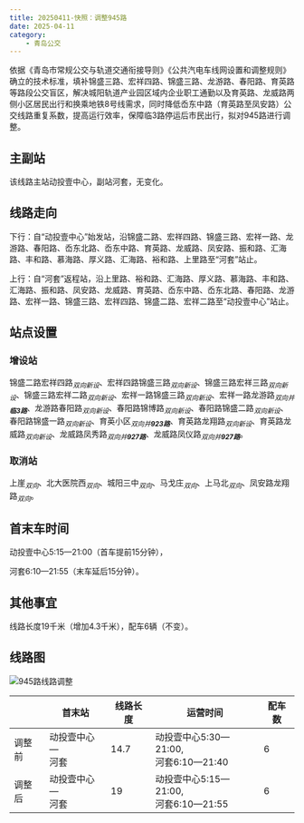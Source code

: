 ```yaml
---
title: 20250411-快照：调整945路
date: 2025-04-11
category:
    - 青岛公交
---
```


依据《青岛市常规公交与轨道交通衔接导则》《公共汽电车线网设置和调整规则》确立的技术标准，填补锦盛三路、宏祥四路、锦盛三路、龙游路、春阳路、育英路等路段公交盲区，解决城阳轨道产业园区域内企业职工通勤以及育英路、龙威路两侧小区居民出行和换乘地铁8号线需求，同时降低岙东中路（育英路至凤安路）公交线路重复系数，提高运行效率，保障临3路停运后市民出行，拟对945路进行调整。

<!-- more -->

## 主副站

该线路主站动投壹中心，副站河套，无变化。

## 线路走向

下行：自“动投壹中心”始发站，沿锦盛二路、宏祥四路、锦盛三路、宏祥一路、龙游路、春阳路、岙东北路、岙东中路、育英路、龙威路、凤安路、振和路、汇海路、丰和路、慕海路、厚义路、汇海路、裕和路、上里路至“河套”站止。

上行：自“河套”返程站，沿上里路、裕和路、汇海路、厚义路、慕海路、丰和路、汇海路、振和路、凤安路、龙威路、育英路、岙东中路、岙东北路、春阳路、龙游路、宏祥一路、锦盛三路、宏祥四路、锦盛二路、宏祥二路至“动投壹中心”站止。

## 站点设置

### 增设站
锦盛二路宏祥四路<sub>_双向新设_</sub>、宏祥四路锦盛三路<sub>_双向新设_</sub>、锦盛三路宏祥三路<sub>_双向新设_</sub>、锦盛三路宏祥二路<sub>_双向新设_</sub>、宏祥一路锦盛三路<sub>_双向新设_</sub>、宏祥一路龙游路<sub>_双向并**临3路**_</sub>、龙游路春阳路<sub>_双向新设_</sub>、春阳路锦博路<sub>_双向新设_</sub>、春阳路锦盛二路<sub>_双向新设_</sub>、春阳路锦盛一路<sub>_双向新设_</sub>、育英小区<sub>_双向并**923路**_</sub>、育英路龙翔路<sub>_双向新设_</sub>、育英路龙威路<sub>_双向新设_</sub>、龙威路凤秀路<sub>_双向并**927路**_</sub>、龙威路凤仪路<sub>_双向并**927路**_</sub>。

### 取消站
上崖<sub>_双向_</sub>、北大医院西<sub>_双向_</sub>、城阳三中<sub>_双向_</sub>、马戈庄<sub>_双向_</sub>、上马北<sub>_双向_</sub>、凤安路龙翔路<sub>_双向_</sub>。

## 首末车时间

动投壹中心5:15—21:00（首车提前15分钟），

河套6:10—21:55（末车延后15分钟）。

## 其他事宜

线路长度19千米（增加4.3千米），配车6辆（不变）。

## 线路图

![945路线路调整](https://www.qdcykg.com:9089/system/file/v1/downloadFile?fileId=1910562904449617920)

|      |首末站|线路长度|运营时间|配车数|
|------|------|-------|--------|-----|
|调整前|动投壹中心—<br>河套|14.7|动投壹中心5:30—21:00,<br>河套6:10—21:40|6|
|调整后|动投壹中心—<br>河套|19|动投壹中心5:15—21:00,<br>河套6:10—21:55|6|